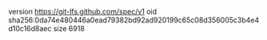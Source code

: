 version https://git-lfs.github.com/spec/v1
oid sha256:0da74e480446a0ead79382bd92ad920199c65c08d356005c3b4e4d10c16d8aec
size 6918
